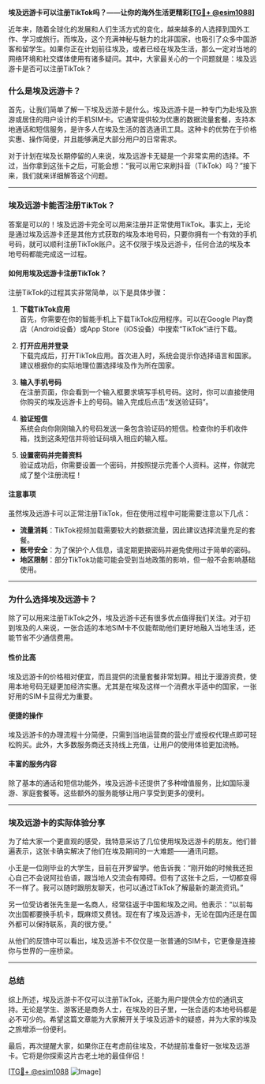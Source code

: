 **埃及远游卡可以注册TikTok吗？——让你的海外生活更精彩[[TG💪+ @esim1088](https://t.me/s/esim1088)]**

近年来，随着全球化的发展和人们生活方式的变化，越来越多的人选择到国外工作、学习或旅行。而埃及，这个充满神秘与魅力的北非国家，也吸引了众多中国游客和留学生。如果你正在计划前往埃及，或者已经在埃及生活，那么一定对当地的网络环境和社交媒体使用有诸多疑问。其中，大家最关心的一个问题就是：埃及远游卡是否可以注册TikTok？

### **什么是埃及远游卡？**
首先，让我们简单了解一下埃及远游卡是什么。埃及远游卡是一种专门为赴埃及旅游或居住的用户设计的手机SIM卡。它通常提供较为优惠的数据流量套餐，支持本地通话和短信服务，是许多人在埃及生活的首选通讯工具。这种卡的优势在于价格实惠、操作简便，并且能够满足大部分用户的日常需求。

对于计划在埃及长期停留的人来说，埃及远游卡无疑是一个非常实用的选择。不过，当你拿到这张卡之后，可能会想：“我可以用它来刷抖音（TikTok）吗？”接下来，我们就来详细解答这个问题。

---

### **埃及远游卡能否注册TikTok？**

答案是可以的！埃及远游卡完全可以用来注册并正常使用TikTok。事实上，无论是通过埃及远游卡还是其他方式获取的埃及本地号码，只要你拥有一个有效的手机号码，就可以顺利注册TikTok账户。这不仅限于埃及远游卡，任何合法的埃及本地号码都能完成这一过程。

#### **如何用埃及远游卡注册TikTok？**
注册TikTok的过程其实非常简单，以下是具体步骤：

1. **下载TikTok应用**  
   首先，你需要在你的智能手机上下载TikTok应用程序。可以在Google Play商店（Android设备）或App Store（iOS设备）中搜索“TikTok”进行下载。

2. **打开应用并登录**  
   下载完成后，打开TikTok应用。首次进入时，系统会提示你选择语言和国家。建议根据你的实际地理位置选择埃及作为所在国家。

3. **输入手机号码**  
   在注册页面，你会看到一个输入框要求填写手机号码。这时，你可以直接使用你购买的埃及远游卡上的号码。输入完成后点击“发送验证码”。

4. **验证短信**  
   系统会向你刚刚输入的号码发送一条包含验证码的短信。检查你的手机收件箱，找到这条短信并将验证码填入相应的输入框。

5. **设置密码并完善资料**  
   验证成功后，你需要设置一个密码，并按照提示完善个人资料。这样，你就完成了整个注册流程！

#### **注意事项**
虽然埃及远游卡可以正常注册TikTok，但在使用过程中可能需要注意以下几点：
- **流量消耗**：TikTok视频加载需要较大的数据流量，因此建议选择流量充足的套餐。
- **账号安全**：为了保护个人信息，请定期更换密码并避免使用过于简单的密码。
- **地区限制**：部分TikTok功能可能会受到当地政策的影响，但一般不会影响基础使用。

---

### **为什么选择埃及远游卡？**

除了可以用来注册TikTok之外，埃及远游卡还有很多优点值得我们关注。对于初到埃及的人来说，一张合适的本地SIM卡不仅能帮助他们更好地融入当地生活，还能节省不少通信费用。

#### **性价比高**
埃及远游卡的价格相对便宜，而且提供的流量套餐非常划算。相比于漫游资费，使用本地号码无疑更加经济实惠。尤其是在埃及这样一个消费水平适中的国家，一张好用的SIM卡显得尤为重要。

#### **便捷的操作**
埃及远游卡的办理流程十分简便，只需到当地运营商的营业厅或授权代理点即可轻松购买。此外，大多数服务商还支持线上充值，让用户的使用体验更加流畅。

#### **丰富的服务内容**
除了基本的通话和短信功能外，埃及远游卡还提供了多种增值服务，比如国际漫游、家庭套餐等。这些额外的服务能够让用户享受到更多的便利。

---

### **埃及远游卡的实际体验分享**

为了给大家一个更直观的感受，我特意采访了几位使用埃及远游卡的朋友。他们普遍表示，这张卡确实解决了他们在埃及期间的一大难题——通讯问题。

小王是一位刚毕业的大学生，目前在开罗留学。他告诉我：“刚开始的时候我还担心自己不会说阿拉伯语，跟当地人交流会有障碍。但有了这张卡之后，一切都变得不一样了。我可以随时跟朋友聊天，也可以通过TikTok了解最新的潮流资讯。”

另一位受访者张先生是一名商人，经常往返于中国和埃及之间。他表示：“以前每次出国都要换手机卡，既麻烦又费钱。现在有了埃及远游卡，无论在国内还是在国外都可以保持联系，真的很方便。”

从他们的反馈中可以看出，埃及远游卡不仅仅是一张普通的SIM卡，它更像是连接你与世界的一座桥梁。

---

### **总结**

综上所述，埃及远游卡不仅可以注册TikTok，还能为用户提供全方位的通讯支持。无论是学生、游客还是商务人士，在埃及的日子里，一张合适的本地号码都是必不可少的。希望这篇文章能为大家解开关于埃及远游卡的疑惑，并为大家的埃及之旅增添一份便利。

最后，再次提醒大家，如果你正在考虑前往埃及，不妨提前准备好一张埃及远游卡。它将是你探索这片古老土地的最佳伴侣！

[[TG💪+ @esim1088](https://t.me/s/esim1088) ![Image](https://i.postimg.cc/4NQfJmqS/Snipaste-2025-05-13-00-14-12.png)]